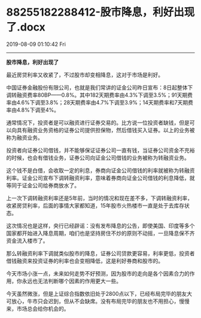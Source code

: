 # 88255182288412-股市降息，利好出现了.docx

2019-08-09 01:10:42 Fri

----

<a id="OLE_LINK1"></a><a id="OLE_LINK2"></a>__股市降息，利好出现了__

<a id="OLE_LINK3"></a><a id="OLE_LINK4"></a>

<a id="OLE_LINK5"></a><a id="OLE_LINK6"></a><a id="OLE_LINK7"></a><a id="OLE_LINK8"></a><a id="OLE_LINK9"></a>最近房贷利率又收紧了，不过股市却变相降息，这对于市场是利好。

中国证券金融股份有限公司，也就是我们常讲的证金公司昨日宣布：8日起整体下调转融资费率80BP——0\.8%。其中182天期费率由4\.3%下调至3\.5%；91天期费率由4\.6%下调至3\.8%；28天期费率由4\.7%下调至3\.9%；14天期费率和7天期费率由4\.8%下调至4%。

通常情况下，投资者是可以融资进行证券交易的。比方说一位投资者缺钱，但是可以向具有融资业务资格的证券公司提供担保物，然后借钱买入证券。以上的业务被称为融资业务。

投资者向证券公司借钱，并不能够保证证券公司一直有钱，当证券公司资金不充裕的时候，也会有借钱业务，证券公司向证金公司借钱的业务被称为转融资业务。

这个钱不是白借，会收取一定的利息，券商向证金公司借钱的利率就被称为转融资利率。证金公司宣布下调转融资利率，意味着券商向证金公司借钱的利息降低，就等同于证金公司给券商放水了。

上一次下调转融资利率还是5年前，当时的情况和现在差不多，下调转融资利率，收紧房贷利率，后面的事情大家都知道，15年股市火热楼市一直是处于去库存状态。

这次情况也是这样，央行已经辟谣：没有发布降息的公告，即使美国、印度等多个国家都开始进入降息周期，咱们也是坚持房住不炒的原则不动摇，一旦降息保不齐资金流入楼市了。

那么转融资利率下调就类似股市的降息，证券公司贷款更容易，利率更低，投资者借钱融资来投资证券的利率也会变相降低，这是利好券商和股市的。

今天市场小涨一点，未来如何走势不好预测，因为股市的走向是各个因素合力的作用，你永远也无法判断哪个因素的作用更大一些。

今天虽然微涨，但是上证综合指数依旧处于2800点以下，已经布局完毕的朋友大可放心，牛市只会迟到，但从不会缺席。没有布局完毕的朋友也不用担心，慢慢来，市场总会给你机会的。

